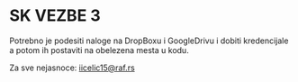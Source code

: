 # SK VEZBE 3

Potrebno je podesiti naloge na DropBoxu i GoogleDrivu i dobiti kredencijale a potom ih postaviti na obelezena mesta u kodu.

Za sve nejasnoce: iicelic15@raf.rs
